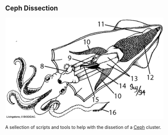 ## Ceph Dissection

![Dissecting Squid](squid.png)

A sellection of scripts and tools to help with the dissetion of a [Ceph](http://ceph.io) cluster.


